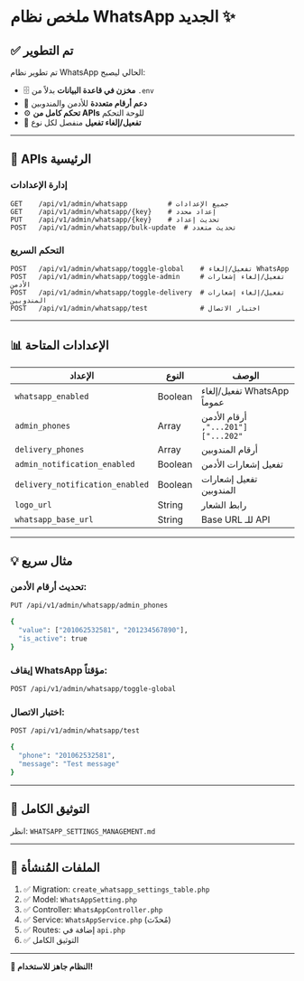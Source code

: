 # ملخص نظام WhatsApp الجديد ✨

## ✅ تم التطوير

تم تطوير نظام WhatsApp الحالي ليصبح:
- 🗄️ **مخزن في قاعدة البيانات** بدلاً من `.env`
- 🔢 **دعم أرقام متعددة** للأدمن والمندوبين
- ⚙️ **تحكم كامل من APIs** للوحة التحكم
- 🔄 **تفعيل/إلغاء تفعيل** منفصل لكل نوع

---

## 🚀 APIs الرئيسية

### إدارة الإعدادات
```
GET    /api/v1/admin/whatsapp          # جميع الإعدادات
GET    /api/v1/admin/whatsapp/{key}    # إعداد محدد
PUT    /api/v1/admin/whatsapp/{key}    # تحديث إعداد
POST   /api/v1/admin/whatsapp/bulk-update  # تحديث متعدد
```

### التحكم السريع
```
POST   /api/v1/admin/whatsapp/toggle-global    # تفعيل/إلغاء WhatsApp
POST   /api/v1/admin/whatsapp/toggle-admin     # تفعيل/إلغاء إشعارات الأدمن
POST   /api/v1/admin/whatsapp/toggle-delivery  # تفعيل/إلغاء إشعارات المندوبين
POST   /api/v1/admin/whatsapp/test             # اختبار الاتصال
```

---

## 📊 الإعدادات المتاحة

| الإعداد | النوع | الوصف |
|---------|-------|-------|
| `whatsapp_enabled` | Boolean | تفعيل/إلغاء WhatsApp عموماً |
| `admin_phones` | Array | أرقام الأدمن `["201...", "202..."]` |
| `delivery_phones` | Array | أرقام المندوبين |
| `admin_notification_enabled` | Boolean | تفعيل إشعارات الأدمن |
| `delivery_notification_enabled` | Boolean | تفعيل إشعارات المندوبين |
| `logo_url` | String | رابط الشعار |
| `whatsapp_base_url` | String | Base URL للـ API |

---

## 💡 مثال سريع

### تحديث أرقام الأدمن:
```bash
PUT /api/v1/admin/whatsapp/admin_phones

{
  "value": ["201062532581", "201234567890"],
  "is_active": true
}
```

### إيقاف WhatsApp مؤقتاً:
```bash
POST /api/v1/admin/whatsapp/toggle-global
```

### اختبار الاتصال:
```bash
POST /api/v1/admin/whatsapp/test

{
  "phone": "201062532581",
  "message": "Test message"
}
```

---

## 📄 التوثيق الكامل

انظر: `WHATSAPP_SETTINGS_MANAGEMENT.md`

---

## 🔧 الملفات المُنشأة

1. ✅ Migration: `create_whatsapp_settings_table.php`
2. ✅ Model: `WhatsAppSetting.php`
3. ✅ Controller: `WhatsAppController.php`
4. ✅ Service: `WhatsAppService.php` (مُحدّث)
5. ✅ Routes: إضافة في `api.php`
6. ✅ التوثيق الكامل

---

**🎉 النظام جاهز للاستخدام!**

